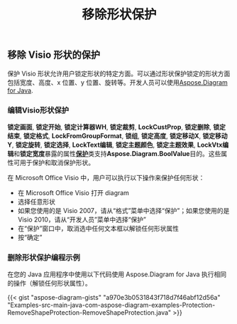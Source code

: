 ﻿---
title: 移除形状保护
type: docs
weight: 20
url: /zh/java/remove-shape-protection/
description: 本节介绍如何使用 Aspose.Diagram 移除形状保护。
---
## **移除 Visio 形状的保护**
保护 Visio 形状允许用户锁定形状的特定方面。可以通过形状保护锁定的形状方面包括宽度、高度、x 位置、y 位置、旋转等。开发人员可以使用[Aspose.Diagram for Java](https://products.aspose.com/diagram/java/).
### **编辑Visio形状保护**
**锁定画面**, **锁定开始**, **锁定计算器WH**, **锁定裁剪**, **LockCustProp**, **锁定删除**, **锁定结束**, **锁定格式**, **LockFromGroupFormat**, **锁组**, **锁定高度**, **锁定移动X**, **锁定移动Y**, **锁定旋转**, **锁定选择**, **LockText编辑**, **锁定主题颜色**, **锁定主题效果**, **LockVtx编辑**和**锁定宽度**暴露的属性[**保护**](https://reference.aspose.com/diagram/java/com.aspose.diagram/protection)类支持**Aspose.Diagram.BoolValue**目的。这些属性可用于保护和取消保护形状。

在 Microsoft Office Visio 中，用户可以执行以下操作来保护任何形状：

- 在 Microsoft Office Visio 打开 diagram
- 选择任意形状
- 如果您使用的是 Visio 2007，请从“格式”菜单中选择“保护”；如果您使用的是 Visio 2010，请从“开发人员”菜单中选择“保护”
- 在“保护”窗口中，取消选中任何文本框以解锁任何形状属性
- 按“确定”
### **删除形状保护编程示例**
在您的 Java 应用程序中使用以下代码使用 Aspose.Diagram for Java 执行相同的操作（解锁任何形状属性）。

{{< gist "aspose-diagram-gists" "a970e3b0531843f718d7f46abf12d56a" "Examples-src-main-java-com-aspose-diagram-examples-Protection-RemoveShapeProtection-RemoveShapeProtection.java" >}}

